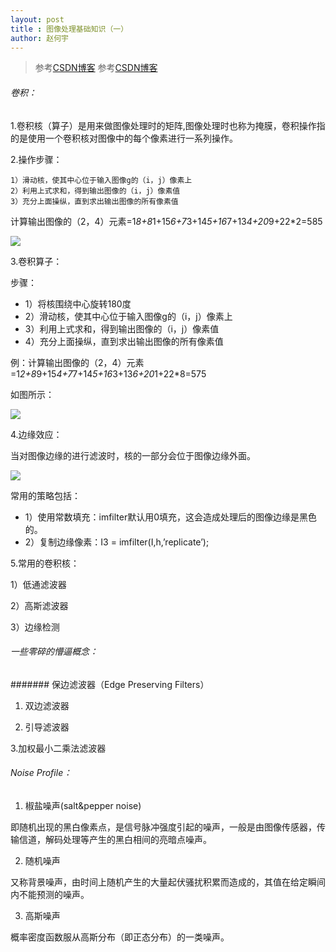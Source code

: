 ```yaml
---
layout: post
title : 图像处理基础知识（一）
author: 赵何宇 
---
```


> 参考[CSDN博客](http://blog.csdn.net/sunmc1204953974/article/details/50622940)
> 参考[CSDN博客](http://blog.csdn.net/xueyedie1234/article/details/51577495)

###### 卷积：

1.卷积核（算子）是用来做图像处理时的矩阵,图像处理时也称为掩膜，卷积操作指的是使用一个卷积核对图像中的每个像素进行一系列操作。

2.操作步骤：

    1）滑动核，使其中心位于输入图像g的（i，j）像素上
    2）利用上式求和，得到输出图像的（i，j）像素值
    3）充分上面操纵，直到求出输出图像的所有像素值
	
计算输出图像的（2，4）元素=1*8+8*1+15*6+7*3+14*5+16*7+13*4+20*9+22*2=585 

![](http://img.blog.csdn.net/20160603130142302)

3.卷积算子：

步骤：
- 1）将核围绕中心旋转180度
- 2）滑动核，使其中心位于输入图像g的（i，j）像素上
- 3）利用上式求和，得到输出图像的（i，j）像素值
- 4）充分上面操纵，直到求出输出图像的所有像素值

例：计算输出图像的（2，4）元素=1*2+8*9+15*4+7*7+14*5+16*3+13*6+20*1+22*8=575

如图所示： 

![](http://img.blog.csdn.net/20160603130654351)

4.边缘效应：

当对图像边缘的进行滤波时，核的一部分会位于图像边缘外面。 

![](http://img.blog.csdn.net/20160603143253118)

常用的策略包括：
- 1）使用常数填充：imfilter默认用0填充，这会造成处理后的图像边缘是黑色的。
- 2）复制边缘像素：I3 = imfilter(I,h,’replicate’); 

5.常用的卷积核：

1）低通滤波器

2）高斯滤波器

3）边缘检测

###### 一些零碎的懵逼概念：

####### 保边滤波器（Edge Preserving Filters）

1. 双边滤波器

2. 引导滤波器

3.加权最小二乘法滤波器

###### Noise Profile：

1. 椒盐噪声(salt&pepper noise)

即随机出现的黑白像素点，是信号脉冲强度引起的噪声，一般是由图像传感器，传输信道，解码处理等产生的黑白相间的亮暗点噪声。

2. 随机噪声

又称背景噪声，由时间上随机产生的大量起伏骚扰积累而造成的，其值在给定瞬间内不能预测的噪声。

3. 高斯噪声

概率密度函数服从高斯分布（即正态分布）的一类噪声。

